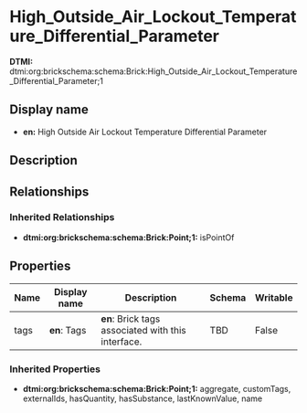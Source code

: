 # High_Outside_Air_Lockout_Temperature_Differential_Parameter
**DTMI:** dtmi:org:brickschema:schema:Brick:High_Outside_Air_Lockout_Temperature_Differential_Parameter;1
## Display name
- **en:** High Outside Air Lockout Temperature Differential Parameter
## Description
## Relationships
### Inherited Relationships
* **dtmi:org:brickschema:schema:Brick:Point;1:** isPointOf
## Properties
|Name|Display name|Description|Schema|Writable|
|-|-|-|-|-|
|tags|**en**: Tags|**en**: Brick tags associated with this interface.|TBD|False|
### Inherited Properties
* **dtmi:org:brickschema:schema:Brick:Point;1:** aggregate, customTags, externalIds, hasQuantity, hasSubstance, lastKnownValue, name
